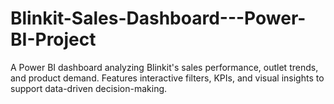 # Blinkit-Sales-Dashboard---Power-BI-Project
A Power BI dashboard analyzing Blinkit's sales performance, outlet trends, and product demand. Features interactive filters, KPIs, and visual insights to support data-driven decision-making.
